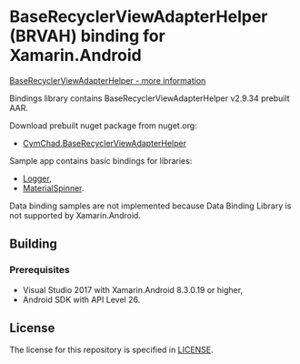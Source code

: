# BaseRecyclerViewAdapterHelper (BRVAH) binding for Xamarin.Android

[BaseRecyclerViewAdapterHelper - more information](https://github.com/CymChad/BaseRecyclerViewAdapterHelper) 

Bindings library contains BaseRecyclerViewAdapterHelper v2.9.34 prebuilt AAR.

Download prebuilt nuget package from nuget.org:
* [CymChad.BaseRecyclerViewAdapterHelper](https://www.nuget.org/packages/CymChad.BaseRecyclerViewAdapterHelper)

Sample app contains basic bindings for libraries:
* [Logger](https://github.com/orhanobut/logger),
* [MaterialSpinner](https://github.com/jaredrummler/MaterialSpinner).

Data binding samples are not implemented because Data Binding Library is not supported by Xamarin.Android.

## Building

### Prerequisites

- Visual Studio 2017 with Xamarin.Android 8.3.0.19 or higher,
- Android SDK with API Level 26.

## License

The license for this repository is specified in [LICENSE](LICENSE).
